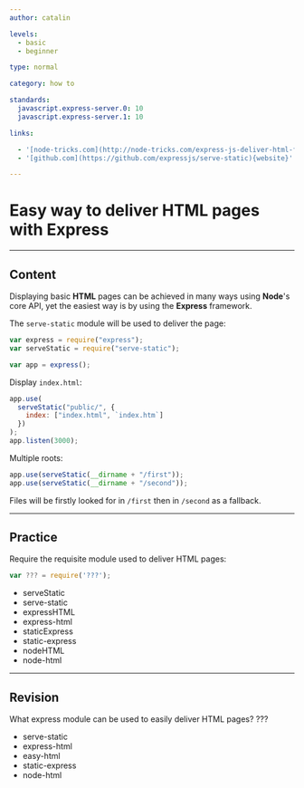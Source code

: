 ```yaml
---
author: catalin

levels:
  - basic
  - beginner

type: normal

category: how to

standards:
  javascript.express-server.0: 10
  javascript.express-server.1: 10

links:

  - '[node-tricks.com](http://node-tricks.com/express-js-deliver-html-files-1/){website}'
  - '[github.com](https://github.com/expressjs/serve-static){website}'

---
```


# Easy way to deliver **HTML** pages with **Express**

---

## Content

Displaying basic **HTML** pages can be achieved in many ways using **Node**'s core API, yet the easiest way is by using the **Express** framework.

The `serve-static` module will be used to deliver the page:

```javascript
var express = require("express");
var serveStatic = require("serve-static");

var app = express();
```

Display `index.html`:

```javascript
app.use(
  serveStatic("public/", {
    index: ["index.html", `index.htm`]
  })
);
app.listen(3000);
```

Multiple roots:

```javascript
app.use(serveStatic(__dirname + "/first"));
app.use(serveStatic(__dirname + "/second"));
```

Files will be firstly looked for in `/first` then in `/second` as a fallback.

---

## Practice

Require the requisite module used to deliver HTML pages:

```javascript
var ??? = require('???');
```

- serveStatic
- serve-static
- expressHTML
- express-html
- staticExpress
- static-express
- nodeHTML
- node-html

---

## Revision

What express module can be used to easily deliver HTML pages?
???

- serve-static
- express-html
- easy-html
- static-express
- node-html

